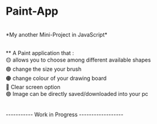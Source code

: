 # Paint-App
<br>
*My another Mini-Project in JavaScript*
<br>
<br>

** A Paint application that : 
<br>
🟡 allows you to choose among different available shapes
<br>
🟢 change the size your brush
<br>
🟠 change colour of your drawing board
<br>
🔵 Clear screen option
<br>
🟣 Image can be directly saved/downloaded into your pc
<br>
<br>


----------- Work in Progress ------------------
